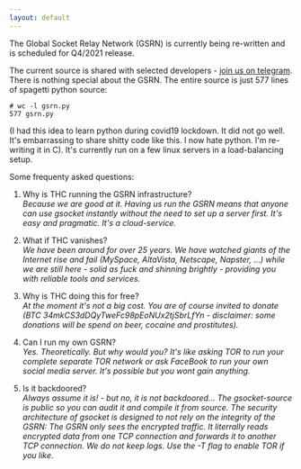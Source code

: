 ```yaml
---
layout: default
---
```


The Global Socket Relay Network (GSRN) is currently being re-written and is scheduled for Q4/2021 release.

The current source is shared with selected developers - [join us on telegram](https://t.me/thcorg). There is nothing special about the GSRN. The entire source is just 577 lines of spagetti python source:
```shell
# wc -l gsrn.py
577 gsrn.py
```

(I had this idea to learn python during covid19 lockdown. It did not go well. It's embarrassing to share shitty code like this. I now hate python. I'm re-writing it in C). It's currently run on a few linux servers in a load-balancing setup.

Some frequenty asked questions:
1. Why is THC running the GSRN infrastructure?  
	*Because we are good at it. Having us run the GSRN means that anyone can use gsocket instantly without the need to set up a server first. It's easy and pragmatic. It's a cloud-service.*

2. What if THC vanishes?  
	*We have been around for over 25 years. We have watched giants of the Internet rise and fail (MySpace, AltaVista, Netscape, Napster, ...) while we are still here - solid as fuck and shinning brightly - providing you with reliable tools and services.*

3. Why is THC doing this for free?  
	*At the moment it's not a big cost. You are of course invited to donate (BTC 34mkCS3dDQyTweFc98pEoNUx2tjSbrLfYn - disclaimer: some donations will be spend on beer, cocaine and prostitutes).*

4. Can I run my own GSRN?  
	*Yes. Theoretically. But why would you? It's like asking TOR to run your complete separate TOR network or ask FaceBook to run your own social media server. It's possible but you wont gain anything.*

5. Is it backdoored?  
	*Always assume it is! - but no, it is not backdoored... The gsocket-source is public so you can audit it and compile it from source. The security architecture of gsocket is designed to not rely on the integrity of the GSRN: The GSRN only sees the encrypted traffic. It literrally reads encrypted data from one TCP connection and forwards it to another TCP connection. We do not keep logs. Use the -T flag to enable TOR if you like*.


